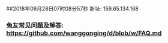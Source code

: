 ##2018年09月28日07时08分57秒 新址: 159.65.134.168
### 兔友常见问题及解答: https://github.com/wanggonging/d/blob/w/FAQ.md
